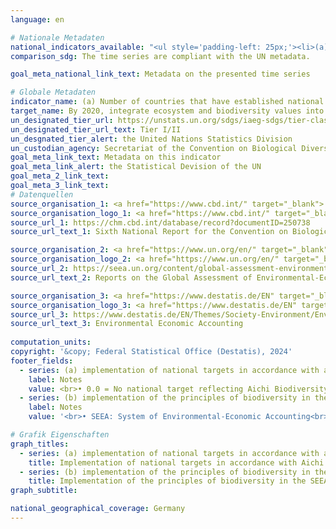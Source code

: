 ```yaml
---
language: en    

# Nationale Metadaten    
national_indicators_available: "<ul style='padding-left: 25px;'><li>(a) Implementation of national targets in accordance with Aichi Biodiversity Target 2 of the Strategic Plan for Biodiversity 2011-2020</li> <li> (b) Implementation of the principles of biodiversity in the SEEA</li></ul>"    
comparison_sdg: The time series are compliant with the UN metadata.    

goal_meta_national_link_text: Metadata on the presented time series    

# Globale Metadaten    
indicator_name: (a) Number of countries that have established national targets in accordance with or similar to Aichi Biodiversity Target 2 of the Strategic Plan for Biodiversity 2011–2020 in their national biodiversity strategy and action plans and the progress reported towards these targets; and (b) integration of biodiversity into national accounting and reporting systems, defined as implementation of the System of Environmental-Economic Accounting    
target_name: By 2020, integrate ecosystem and biodiversity values into national and local planning, development processes, poverty reduction strategies and accounts    
un_designated_tier_url: https://unstats.un.org/sdgs/iaeg-sdgs/tier-classification/    
un_designated_tier_url_text: Tier I/II    
un_desgnated_tier_alert: the United Nations Statistics Division    
un_custodian_agency: Secretariat of the Convention on Biological Diversity (CBD-Secretariat)<br>United Nations Environment Programme (UNEP)    
goal_meta_link_text: Metadata on this indicator    
goal_meta_link_alert: the Statistical Devision of the UN    
goal_meta_2_link_text:     
goal_meta_3_link_text:         
# Datenquellen
source_organisation_1: <a href="https://www.cbd.int/" target="_blank"> Secretariat of the Convention on Biological Diversity </a>
source_organisation_logo_1: <a href="https://www.cbd.int/" target="_blank"><img src="https://sdg-indikatoren.de/public/OrgImgEn/cbd.png" alt="Logo cbd" style="height:60px; width:148px"/></a>
source_url_1: https://chm.cbd.int/database/record?documentID=250738
source_url_text_1: Sixth National Report for the Convention on Biological Diversity

source_organisation_2: <a href="https://www.un.org/en/" target="_blank"> United Nations (UN) </a>
source_organisation_logo_2: <a href="https://www.un.org/en/" target="_blank"><img src="https://sdg-indikatoren.de/public/OrgImgEn/un.png" alt="Logo un" style="height:60px; width:148px"/></a>
source_url_2: https://seea.un.org/content/global-assessment-environmental-economic-accounting
source_url_text_2: Reports on the Global Assessment of Environmental-Economic Accounting and Supporting Statistics

source_organisation_3: <a href="https://www.destatis.de/EN" target="_blank"> Federal Statistical Office (Destatis) </a>
source_organisation_logo_3: <a href="https://www.destatis.de/EN" target="_blank"><img src="https://sdg-indikatoren.de/public/OrgImgEn/destatis.png" alt="Logo destatis" style="height:60px; width:148px"/></a>
source_url_3: https://www.destatis.de/EN/Themes/Society-Environment/Environment/Environmental-Economic-Accounting/_node.html
source_url_text_3: Environmental Economic Accounting
    
computation_units:    
copyright: '&copy; Federal Statistical Office (Destatis), 2024'    
footer_fields:
  - series: (a) implementation of national targets in accordance with aichi biodiversity target 2 of the strategic plan for biodiversity 2011-2020
    label: Notes
    value: <br>• 0.0 = No national target reflecting Aichi Biodiversity Target 2.<br>• 0.2 = National target exists, but moving away from it.<br>• 0.4 = National target exists, but no progress.<br>• 0.6 = National target exists and progress is there, but at as insufficient rate.<br>• 0.8 = National target exists and progress is on track to achieve it.<br>• 1.0 = National target exists and progress is on track to exceed it.<br>• Data is only available for 2019.
  - series: (b) implementation of the principles of biodiversity in the seea
    label: Notes
    value: '<br>• SEEA: System of Environmental-Economic Accounting<br>• 0 = No compilation of accounts.<br>• 1 = Compilation of accounts.<br>• 2 = Dissemination of accounts.<br>• 3 = Regular compilation and dissemination of accounts.'    

# Grafik Eigenschaften    
graph_titles:
  - series: (a) implementation of national targets in accordance with aichi biodiversity target 2 of the strategic plan for biodiversity 2011-2020
    title: Implementation of national targets in accordance with Aichi Biodiversity Target 2 of the Strategic Plan for Biodiversity 2011-2020
  - series: (b) implementation of the principles of biodiversity in the seea
    title: Implementation of the principles of biodiversity in the SEEA
graph_subtitle:     

national_geographical_coverage: Germany    
---
```


<span></span>